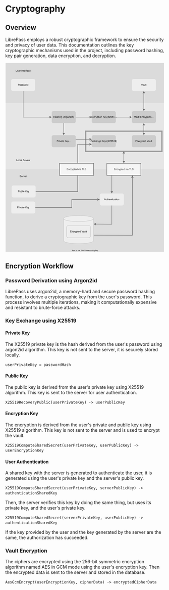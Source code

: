 # Cryptography

## Overview

LibrePass employs a robust cryptographic framework to ensure the security and privacy of user data.
This documentation outlines the key cryptographic mechanisms used in the project,
including password hashing, key pair generation, data encryption, and decryption.

![Cryptography diagram](../diagrams/cryptography.drawio.svg)

## Encryption Workflow

### **Password Derivation using Argon2id**

LibrePass uses argon2id, a memory-hard and secure password hashing function,
to derive a cryptographic key from the user's password.
This process involves multiple iterations, making it computationally expensive and resistant to brute-force attacks.

### **Key Exchange using X25519**

#### **Private Key**

The X25519 private key is the hash derived from the user's password using argon2id algorithm.
This key is not sent to the server, it is securely stored locally.

```
userPrivateKey = passwordHash
```

#### **Public Key**

The public key is derived from the user's private key using X25519 algorithm.
This key is sent to the server for user authentication.

```
X25519RecoveryPublic(userPrivateKey) -> userPublicKey
```

#### **Encryption Key**

The encryption is derived from the user's private and public key using X25519 algorithm.
This key is not sent to the server and is used to encrypt the vault.

```
X25519ComputeSharedSecret(userPrivateKey, userPublicKey) -> userEncryptionKey
```

#### **User Authentication**

A shared key with the server is generated to authenticate the user,
it is generated using the user's private key and the server's public key.

```
X25519ComputeSharedSecret(userPrivateKey, serverPublicKey) -> authenticationSharedKey
```

Then, the server verifies this key by doing the same thing, but uses its private key, and the user's private key.

```
X25519ComputeSharedSecret(serverPrivateKey, userPublicKey) -> authenticationSharedKey
```

If the key provided by the user and the key generated by the server are the same, the authorization has succeeded.

### **Vault Encryption**

The ciphers are encrypted using the 256-bit symmetric encryption algorithm named AES in GCM mode
using the user's encryption key. Then the encrypted data is sent to the server and stored in the database.

```
AesGcmEncrypt(userEncryptionKey, cipherData) -> encryptedCipherData
```
